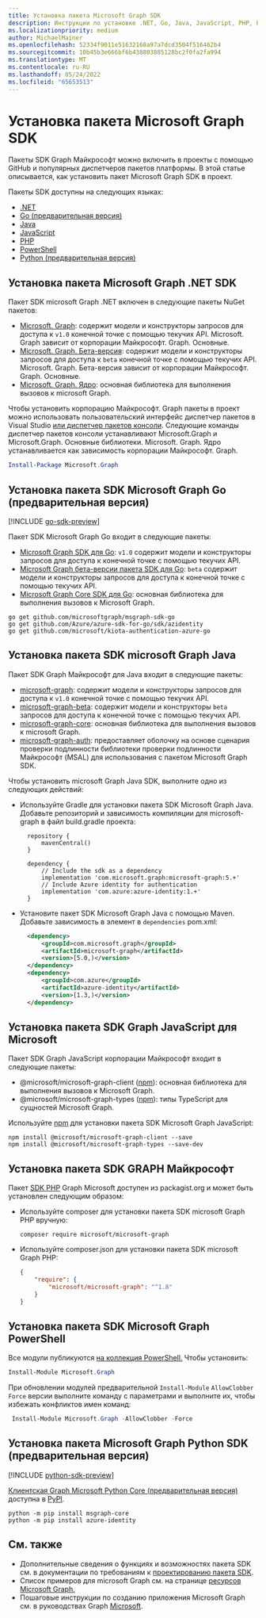 ```yaml
---
title: Установка пакета Microsoft Graph SDK
description: Инструкции по установке .NET, Go, Java, JavaScript, PHP, PowerShell и Python microsoft Graph SDK.
ms.localizationpriority: medium
author: MichaelMainer
ms.openlocfilehash: 52334f9011e51632168a97a7dcd3504f516462b4
ms.sourcegitcommit: 10b45b3e666bf6b438803885128bc2f0fa2fa994
ms.translationtype: MT
ms.contentlocale: ru-RU
ms.lasthandoff: 05/24/2022
ms.locfileid: "65653513"
---
```

# <a name="install-a-microsoft-graph-sdk"></a>Установка пакета Microsoft Graph SDK

Пакеты SDK Graph Майкрософт можно включить в проекты с помощью GitHub и популярных диспетчеров пакетов платформы. В этой статье описывается, как установить пакет Microsoft Graph SDK в проект.

Пакеты SDK доступны на следующих языках:

- [.NET](#install-the-microsoft-graph-net-sdk)
- [Go (предварительная версия)](#install-the-microsoft-graph-go-sdk-preview)
- [Java](#install-the-microsoft-graph-java-sdk)
- [JavaScript](#install-the-microsoft-graph-javascript-sdk)
- [PHP](#install-the-microsoft-graph-php-sdk)
- [PowerShell](#install-the-microsoft-graph-powershell-sdk)
- [Python (предварительная версия)](#install-the-microsoft-graph-python-sdk-preview)

## <a name="install-the-microsoft-graph-net-sdk"></a>Установка пакета Microsoft Graph .NET SDK

Пакет SDK microsoft Graph .NET включен в следующие пакеты NuGet пакетов:

- [Microsoft. Graph](https://github.com/microsoftgraph/msgraph-sdk-dotnet): содержит модели и конструкторы запросов для доступа к `v1.0` конечной точке с помощью текучих API. Microsoft. Graph зависит от корпорации Майкрософт. Graph. Основные.
- [Microsoft. Graph. Бета-версия](https://github.com/microsoftgraph/msgraph-beta-sdk-dotnet): содержит модели и конструкторы запросов для доступа к `beta` конечной точке с помощью текучих API. Microsoft. Graph. Бета-версия зависит от корпорации Майкрософт. Graph. Основные.
- [Microsoft. Graph. Ядро](https://github.com/microsoftgraph/msgraph-sdk-dotnet): основная библиотека для выполнения вызовов к microsoft Graph.

Чтобы установить корпорацию Майкрософт. Graph пакеты в проект можно использовать пользовательский интерфейс диспетчер пакетов в Visual Studio [или диспетчер пакетов консоли](/nuget/quickstart/install-and-use-a-package-in-visual-studio). Следующие команды диспетчер пакетов консоли устанавливают Microsoft.Graph и Microsoft.Graph. Основные библиотеки. Microsoft. Graph. Ядро устанавливается как зависимость корпорации Майкрософт. Graph.

```PowerShell
Install-Package Microsoft.Graph
```

## <a name="install-the-microsoft-graph-go-sdk-preview"></a>Установка пакета SDK Microsoft Graph Go (предварительная версия)

[!INCLUDE [go-sdk-preview](../../includes/go-sdk-preview.md)]

Пакет SDK Microsoft Graph Go входит в следующие пакеты:

- [Microsoft Graph SDK для Go](https://github.com/microsoftgraph/msgraph-sdk-go): `v1.0` содержит модели и конструкторы запросов для доступа к конечной точке с помощью текучих API.
- [Microsoft Graph бета-версии пакета SDK для Go](https://github.com/microsoftgraph/msgraph-beta-sdk-go): `beta` содержит модели и конструкторы запросов для доступа к конечной точке с помощью текучих API.
- [Microsoft Graph Core SDK для Go](https://github.com/microsoftgraph/msgraph-sdk-go-core): основная библиотека для выполнения вызовов к Microsoft Graph.

```Shell
go get github.com/microsoftgraph/msgraph-sdk-go
go get github.com/Azure/azure-sdk-for-go/sdk/azidentity
go get github.com/microsoft/kiota-authentication-azure-go
```

## <a name="install-the-microsoft-graph-java-sdk"></a>Установка пакета SDK microsoft Graph Java

Пакет SDK Graph Майкрософт для Java входит в следующие пакеты:

- [microsoft-graph](https://github.com/microsoftgraph/msgraph-sdk-java): содержит модели и конструкторы запросов для доступа к `v1.0` конечной точке с помощью текучих API.
- [microsoft-graph-beta](https://github.com/microsoftgraph/msgraph-beta-sdk-java): содержит модели и конструкторы `beta` запросов для доступа к конечной точке с помощью текучих API.
- [microsoft-graph-core](https://github.com/microsoftgraph/msgraph-sdk-java-core): основная библиотека для выполнения вызовов к microsoft Graph.
- [microsoft-graph-auth](https://github.com/microsoftgraph/msgraph-sdk-java-auth): предоставляет оболочку на основе сценария проверки подлинности библиотеки проверки подлинности Майкрософт (MSAL) для использования с пакетом Microsoft Graph SDK.

Чтобы установить microsoft Graph Java SDK, выполните одно из следующих действий:

- Используйте Gradle для установки пакета SDK Microsoft Graph Java. Добавьте репозиторий и зависимость компиляции для microsoft-graph в файл build.gradle проекта:
    
  ```Gradle
    repository {
        mavenCentral()
    }
    
    dependency {
        // Include the sdk as a dependency
        implementation 'com.microsoft.graph:microsoft-graph:5.+'
        // Include Azure identity for authentication
        implementation 'com.azure:azure-identity:1.+'
    }
  ```

- Установите пакет SDK Microsoft Graph Java с помощью Maven. Добавьте зависимость в элемент в `dependencies` pom.xml:
    
  ```xml
    <dependency>
        <groupId>com.microsoft.graph</groupId>
        <artifactId>microsoft-graph</artifactId>
        <version>[5.0,)</version>
    </dependency>
    <dependency>
        <groupId>com.azure</groupId>
        <artifactId>azure-identity</artifactId>
        <version>[1.3,)</version>
    </dependency>
  ```

## <a name="install-the-microsoft-graph-javascript-sdk"></a>Установка пакета SDK Graph JavaScript для Microsoft

Пакет SDK Graph JavaScript корпорации Майкрософт входит в следующие пакеты:

- @microsoft/microsoft-graph-client ([npm](https://www.npmjs.com/package/@microsoft/microsoft-graph-client)): основная библиотека для выполнения вызовов к Microsoft Graph.
- @microsoft/microsoft-graph-types ([npm](https://www.npmjs.com/package/@microsoft/microsoft-graph-types)): типы TypeScript для сущностей Microsoft Graph.

Используйте [npm](https://www.npmjs.com) для установки пакета SDK Microsoft Graph JavaScript:

```Shell
npm install @microsoft/microsoft-graph-client --save
npm install @microsoft/microsoft-graph-types --save-dev
```

## <a name="install-the-microsoft-graph-php-sdk"></a>Установка пакета SDK GRAPH Майкрософт

Пакет [SDK PHP](https://github.com/microsoftgraph/msgraph-sdk-php) Graph Microsoft доступен из packagist.org и может быть [](https://packagist.org/packages/microsoft/microsoft-graph) установлен следующим образом:

- Используйте composer для установки пакета SDK microsoft Graph PHP вручную:

    ```Shell
    composer require microsoft/microsoft-graph
    ```

- Используйте composer.json для установки пакета SDK microsoft Graph PHP:

    ```json
    {
        "require": {
            "microsoft/microsoft-graph": "^1.8"
        }
    }
    ```

## <a name="install-the-microsoft-graph-powershell-sdk"></a>Установка пакета SDK Microsoft Graph PowerShell

Все модули публикуются [на коллекция PowerShell.](https://www.powershellgallery.com/packages/Microsoft.Graph) Чтобы установить:

``` powershell
Install-Module Microsoft.Graph
```

При обновлении модулей предварительной `Install-Module` `AllowClobber` `Force` версии выполните команду с параметрами и выполните их, чтобы избежать конфликтов имен команд:

``` powershell
 Install-Module Microsoft.Graph -AllowClobber -Force
```

## <a name="install-the-microsoft-graph-python-sdk-preview"></a>Установка пакета Microsoft Graph Python SDK (предварительная версия)

[!INCLUDE [python-sdk-preview](../../includes/python-sdk-preview.md)]

[Клиентская Graph Microsoft Python Core (предварительная версия)](https://github.com/microsoftgraph/msgraph-sdk-python-core) доступна в [PyPI](https://pypi.org/).

```Shell
python -m pip install msgraph-core
python -m pip install azure-identity
```

## <a name="see-also"></a>См. также

- Дополнительные сведения о функциях и возможностях пакета SDK см. в документации по требованиям к [проектированию пакета SDK](https://github.com/microsoftgraph/msgraph-sdk-design). 
- Список примеров для microsoft Graph см. на странице [ресурсов Microsoft Graph.](https://developer.microsoft.com/en-us/graph/gallery/?filterBy=Samples)
- Пошаговые инструкции по созданию приложения Microsoft Graph см. в руководствах Graph [Microsoft](/graph/tutorials).